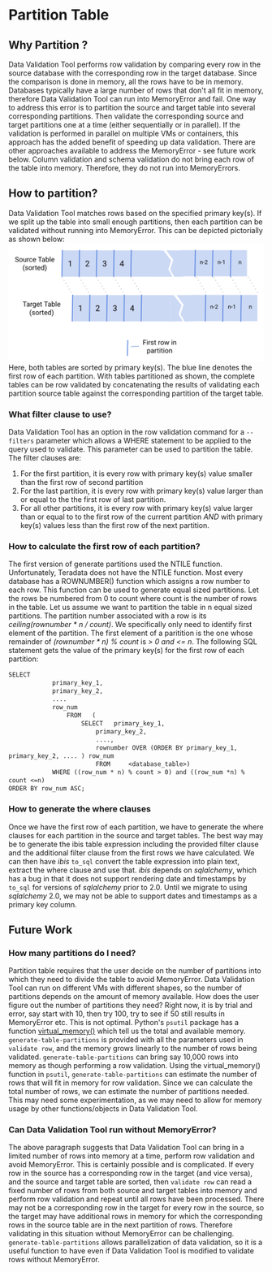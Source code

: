 # Partition Table 

## Why Partition ?
Data Validation Tool performs row validation by comparing every row in the source database with the corresponding row in the target database. Since the comparison is done in memory, all the rows have to be in memory. Databases typically have a large number of rows that don't all fit in memory, therefore Data Validation Tool can run into MemoryError and fail. One way to address this error is to partition the source and target table into several corresponding partitions. Then validate the corresponding source and target partitions one at a time (either sequentially or in parallel). If the validation is performed in parallel on multiple VMs or containers, this approach has the added benefit of speeding up data validation. There are other approaches available to address the MemoryError - see future work below. Column validation and schema validation do not bring each row of the table into memory. Therefore, they do not run into MemoryErrors.

## How to partition?
Data Validation Tool matches rows based on the specified primary key(s). If we split up the table into small enough partitions, then each partition can be validated without running into MemoryError. This can be depicted pictorially as shown below:
![Alt text](./partition_picture.png?raw=true "Title")
Here, both tables are sorted by primary key(s). The blue line denotes the first row of each partition. With tables partitioned as shown, the complete tables can be row validated by concatenating the results of validating each partition source table against the corresponding partition of the target table.
### What filter clause to use?
Data Validation Tool has an option in the row validation command for a `--filters` parameter which allows a WHERE statement to be applied to the query used to validate. This parameter can be used to partition the table. The filter clauses are:
1. For the first partition, it is every row with primary key(s) value smaller than the first row of second partition
2. For the last partition, it is every row with primary key(s) value larger than or equal to the the first row of last partition.
3. For all other partitions, it is every row with primary key(s) value larger than or equal to to the first row of the current partition *AND* with primary key(s) values less than the first row of the next partition.
### How to calculate the first row of each partition?
The first version of generate partitions used the NTILE function. Unfortunately, Teradata does not have the NTILE function. Most every database has a ROWNUMBER() function which assigns a row number to each row. This function can be used to generate equal sized partitions. Let the rows be numbered from 0 to count where count is the number of rows in the table. Let us assume we want to partition the table in n equal sized partitions. The partition number associated with a row is its _ceiling(rownumber * n / count)_. We specifically only need to identify first element of the partition. The first element of a paritition is the one whose remainder of _(rownumber * n) % count_ is _> 0 and  <= n_.  The following SQL statement gets the value of the primary key(s) for the first row of each partition:
```
SELECT 
            primary_key_1,
            primary_key_2,
            ....
            row_num
                FROM   (
                    SELECT   primary_key_1,
                        primary_key_2,
                        ....,
                        rownumber OVER (ORDER BY primary_key_1, primary_key_2, .... ) row_num
                        FROM     <database_table>)
            WHERE ((row_num * n) % count > 0) and ((row_num *n) % count <=n)
ORDER BY row_num ASC;
```
### How to generate the where clauses
Once we have the first row of each partition, we have to generate the where clauses for each partition in the source and target tables. The best way may be to generate the ibis table expression including the provided filter clause and the additional filter clause from the first rows we have calculated. We can then have _ibis_ `to_sql` convert the table expression into plain text, extract the where clause and use that. _ibis_ depends on _sqlalchemy_, which has a bug in that it does not support rendering date and timestamps by `to_sql` for versions of _sqlalchemy_ prior to 2.0. Until we migrate to using _sqlalchemy_ 2.0, we may not be able to support dates and timestamps as a primary key column.
## Future Work
### How many partitions do I need?
Partition table requires that the user decide on the number of partitions into which they need to divide the table to avoid MemoryError. Data Validation Tool can run on different VMs with different shapes, so the number of partitions depends on the amount of memory available. How does the user figure out the number of partitions they need? Right now, it is by trial and error, say start with 10, then try 100, try to see if 50 still results in MemoryError etc. This is not optimal. Python's `psutil` package has a function [virtual_memory()](https://psutil.readthedocs.io/en/latest/#psutil.virtual_memory) which tell us the total and available memory. `generate-table-partitions` is provided with all the parameters used in `validate row`, and the memory grows linearly to the number of rows being validated. `generate-table-partitions` can bring say 10,000 rows into memory as though performing a row validation. Using the virtual_memory() function in `psutil`, `generate-table-partitions` can estimate the number of rows that will fit in memory for row validation. Since we can calculate the total number of rows, we can estimate the number of partitions needed. This may need some experimentation, as we may need to allow for memory usage by other functions/objects in Data Validation Tool.
### Can Data Validation Tool run without MemoryError?
The above paragraph suggests that Data Validation Tool can bring in a limited number of rows into memory at a time, perform row validation and avoid MemoryError. This is certainly possible and is complicated. If every row in the source has a corresponding row in the target (and vice versa), and the source and target table are sorted, then `validate row` can read a fixed number of rows from both source and target tables into memory and perform row validation and repeat until all rows have been processed. There may not be a corresponding row in the target for every row in the source, so the target may have additional rows in memory for which the corresponding rows in the source table are in the next partition of rows. Therefore validating in this situation without MemoryError can be challenging. `generate-table-partitions` allows parallelization of data validation, so it is a useful function to have even if Data Validation Tool is modified to validate rows without MemoryError.

